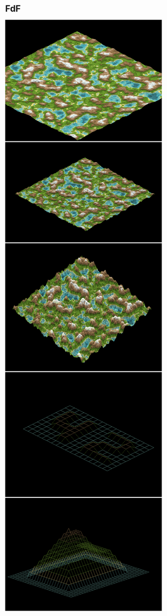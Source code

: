 FdF
=====
![alt tag](image/3.png)
![alt tag](image/1.png)
![alt tag](image/4.png)
![alt tag](image/5.png)
![alt tag](image/6.png)
